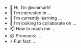 - 👋 Hi, I’m @vinimathf
- 👀 I’m interested in ...
- 🌱 I’m currently learning ...
- 💞️ I’m looking to collaborate on ...
- 📫 How to reach me ...
- 😄 Pronouns: ...
- ⚡ Fun fact: ...

<!---
vinimathf/vinimathf is a ✨ special ✨ repository because its `README.md` (this file) appears on your GitHub profile.
You can click the Preview link to take a look at your changes.
--->
